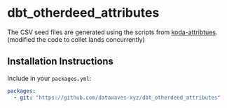 # dbt_otherdeed_attributes


The CSV seed files are generated using the scripts from [koda-attribtues](https://github.com/seidmutant/koda-attributes). (modified the code to collet lands concurrently)



## Installation Instructions

Include in your `packages.yml`:

```yml
packages:
  - git: "https://github.com/datawaves-xyz/dbt_otherdeed_attributes"
```
